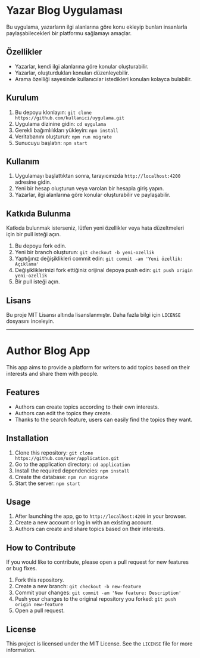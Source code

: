 # Yazar Blog Uygulaması

Bu uygulama, yazarların ilgi alanlarına göre konu ekleyip bunları insanlarla paylaşabilecekleri bir platformu sağlamayı amaçlar.

## Özellikler

- Yazarlar, kendi ilgi alanlarına göre konular oluşturabilir.
- Yazarlar, oluşturdukları konuları düzenleyebilir.
- Arama özelliği sayesinde kullanıcılar istedikleri konuları kolayca bulabilir.

## Kurulum

1. Bu depoyu klonlayın: `git clone https://github.com/kullanici/uygulama.git`
2. Uygulama dizinine gidin: `cd uygulama`
3. Gerekli bağımlılıkları yükleyin: `npm install`
4. Veritabanını oluşturun: `npm run migrate`
5. Sunucuyu başlatın: `npm start`

## Kullanım

1. Uygulamayı başlattıktan sonra, tarayıcınızda `http://localhost:4200` adresine gidin.
2. Yeni bir hesap oluşturun veya varolan bir hesapla giriş yapın.
3. Yazarlar, ilgi alanlarına göre konular oluşturabilir ve paylaşabilir.

## Katkıda Bulunma

Katkıda bulunmak isterseniz, lütfen yeni özellikler veya hata düzeltmeleri için bir pull isteği açın. 

1. Bu depoyu fork edin.
2. Yeni bir branch oluşturun: `git checkout -b yeni-ozellik`
3. Yaptığınız değişiklikleri commit edin: `git commit -am 'Yeni özellik: Açıklama'`
4. Değişikliklerinizi fork ettiğiniz orijinal depoya push edin: `git push origin yeni-ozellik`
5. Bir pull isteği açın.

## Lisans

Bu proje MIT Lisansı altında lisanslanmıştır. Daha fazla bilgi için `LICENSE` dosyasını inceleyin.


------------------------------------------------------------------------------------------------------------------------

# Author Blog App

This app aims to provide a platform for writers to add topics based on their interests and share them with people.

## Features

- Authors can create topics according to their own interests.
- Authors can edit the topics they create.
- Thanks to the search feature, users can easily find the topics they want.

## Installation

1. Clone this repository: `git clone https://github.com/user/application.git`
2. Go to the application directory: `cd application`
3. Install the required dependencies: `npm install`
4. Create the database: `npm run migrate`
5. Start the server: `npm start`

## Usage

1. After launching the app, go to `http://localhost:4200` in your browser.
2. Create a new account or log in with an existing account.
3. Authors can create and share topics based on their interests.

## How to Contribute

If you would like to contribute, please open a pull request for new features or bug fixes.

1. Fork this repository.
2. Create a new branch: `git checkout -b new-feature`
3. Commit your changes: `git commit -am 'New feature: Description'`
4. Push your changes to the original repository you forked: `git push origin new-feature`
5. Open a pull request.

## License

This project is licensed under the MIT License. See the `LICENSE` file for more information.

